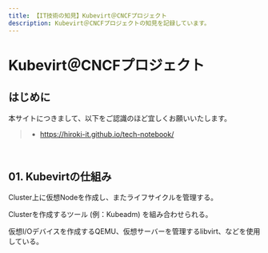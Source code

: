 ```yaml
---
title: 【IT技術の知見】Kubevirt＠CNCFプロジェクト
description: Kubevirt＠CNCFプロジェクトの知見を記録しています。
---
```


# Kubevirt＠CNCFプロジェクト

## はじめに

本サイトにつきまして、以下をご認識のほど宜しくお願いいたします。

> - https://hiroki-it.github.io/tech-notebook/

<br>

## 01. Kubevirtの仕組み

Cluster上に仮想Nodeを作成し、またライフサイクルを管理する。

Clusterを作成するツール (例：Kubeadm) を組み合わせられる。

仮想I/Oデバイスを作成するQEMU、仮想サーバーを管理するlibvirt、などを使用している。

<br>
